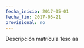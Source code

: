 ```yaml
---
fecha_inicio: 2017-05-01
fecha_fin: 2017-05-21
provisional: no
---
```

Descripción matrícula 1eso aa
